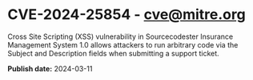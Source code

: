 # CVE-2024-25854 - cve@mitre.org

Cross Site Scripting (XSS) vulnerability in Sourcecodester Insurance Management System 1.0 allows attackers to run arbitrary code via the Subject and Description fields when submitting a support ticket.

**Publish date:** 2024-03-11
